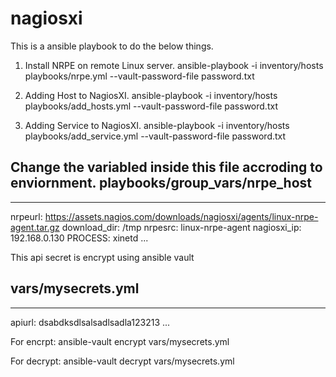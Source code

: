 # nagiosxi
This is a ansible playbook to do the below things.

1. Install NRPE on remote Linux server.
ansible-playbook -i inventory/hosts playbooks/nrpe.yml  --vault-password-file password.txt

2. Adding Host to NagiosXI.
ansible-playbook -i inventory/hosts playbooks/add_hosts.yml  --vault-password-file password.txt

3. Adding Service to NagiosXI.
ansible-playbook -i inventory/hosts playbooks/add_service.yml  --vault-password-file password.txt


Change the variabled inside this file accroding to enviornment.
playbooks/group_vars/nrpe_host
---
---
nrpeurl:  https://assets.nagios.com/downloads/nagiosxi/agents/linux-nrpe-agent.tar.gz
download_dir:  /tmp
nrpesrc:  linux-nrpe-agent
nagiosxi_ip: 192.168.0.130
PROCESS: xinetd
...

This api secret is encrypt using ansible vault

vars/mysecrets.yml
---
---
apiurl: dsabdksdlsalsadlsadla123213
...

For encrpt:
ansible-vault encrypt vars/mysecrets.yml

For decrypt:
ansible-vault decrypt vars/mysecrets.yml
